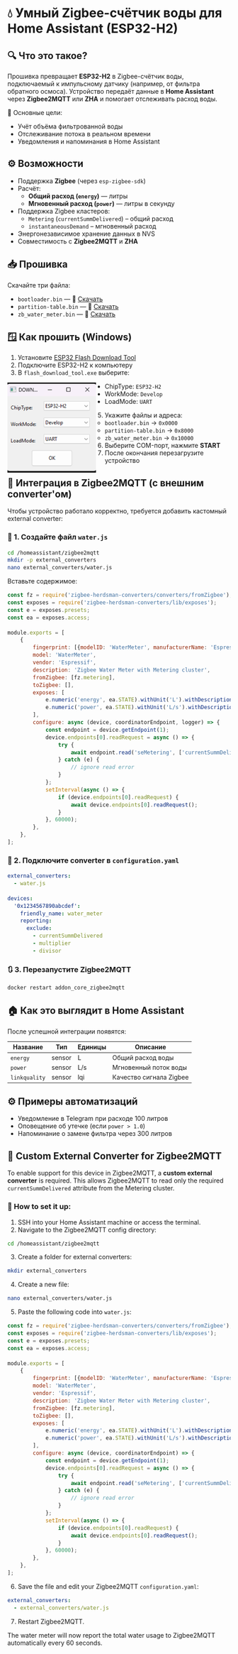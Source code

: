 
# 💧 Умный Zigbee-счётчик воды для Home Assistant (ESP32-H2)

## 🔍 Что это такое?

Прошивка превращает **ESP32-H2** в Zigbee-счётчик воды, подключаемый к импульсному датчику (например, от фильтра обратного осмоса). Устройство передаёт данные в **Home Assistant** через **Zigbee2MQTT** или **ZHA** и помогает отслеживать расход воды.

📌 Основные цели:
- Учёт объёма фильтрованной воды
- Отслеживание потока в реальном времени
- Уведомления и напоминания в Home Assistant

## ⚙️ Возможности

- Поддержка **Zigbee** (через `esp-zigbee-sdk`)
- Расчёт:
  - **Общий расход (`energy`)** — литры
  - **Мгновенный расход (`power`)** — литры в секунду
- Поддержка Zigbee кластеров:
  - `Metering` (`currentSummDelivered`) – общий расход
  - `instantaneousDemand` – мгновенный расход
- Энергонезависимое хранение данных в NVS
- Совместимость с **Zigbee2MQTT** и **ZHA**

## 📥 Прошивка

Скачайте три файла:

- `bootloader.bin` — 📎 [Скачать](#)
- `partition-table.bin` — 📎 [Скачать](#)
- `zb_water_meter.bin` — 📎 [Скачать](#)

## 🪟 Как прошить (Windows)

1. Установите [ESP32 Flash Download Tool](https://www.espressif.com/en/support/download/other-tools)
2. Подключите ESP32-H2 к компьютеру
3. В `flash_download_tool.exe` выберите:
  <p align="left">
  <img src="doc/image/flash.png" alt="Настройка загрузчика" width="200" style="float:left; margin-right: 20px;">
  </p>
  
   - ChipType: `ESP32-H2`
   - WorkMode: `Develop`
   - LoadMode: `UART`
     
5. Укажите файлы и адреса:
   - `bootloader.bin` → `0x0000`
   - `partition-table.bin` → `0x8000`
   - `zb_water_meter.bin` → `0x10000`
6. Выберите COM-порт, нажмите **START**
7. После окончания перезагрузите устройство

## 🧩 Интеграция в Zigbee2MQTT (с внешним converter'ом)

Чтобы устройство работало корректно, требуется добавить кастомный external converter:

### 🔧 1. Создайте файл `water.js`

```bash
cd /homeassistant/zigbee2mqtt
mkdir -p external_converters
nano external_converters/water.js
```

Вставьте содержимое:

```js
const fz = require('zigbee-herdsman-converters/converters/fromZigbee');
const exposes = require('zigbee-herdsman-converters/lib/exposes');
const e = exposes.presets;
const ea = exposes.access;

module.exports = [
    {
        fingerprint: [{modelID: 'WaterMeter', manufacturerName: 'Espressif'}],
        model: 'WaterMeter',
        vendor: 'Espressif',
        description: 'Zigbee Water Meter with Metering cluster',
        fromZigbee: [fz.metering],
        toZigbee: [],
        exposes: [
            e.numeric('energy', ea.STATE).withUnit('L').withDescription('Общий расход воды'),
            e.numeric('power', ea.STATE).withUnit('L/s').withDescription('Мгновенный расход воды'),
        ],
        configure: async (device, coordinatorEndpoint, logger) => {
            const endpoint = device.getEndpoint(1);
            device.endpoints[0].readRequest = async () => {
                try {
                    await endpoint.read('seMetering', ['currentSummDelivered']);
                } catch (e) {
                    // ignore read error
                }
            };
            setInterval(async () => {
                if (device.endpoints[0].readRequest) {
                    await device.endpoints[0].readRequest();
                }
            }, 60000);
        },
    },
];
```

### 🔧 2. Подключите converter в `configuration.yaml`

```yaml
external_converters:
  - water.js

devices:
  '0x1234567890abcdef':
    friendly_name: water_meter
    reporting:
      exclude:
        - currentSummDelivered
        - multiplier
        - divisor
```

### 🔃 3. Перезапустите Zigbee2MQTT

```bash
docker restart addon_core_zigbee2mqtt
```

## 🏠 Как это выглядит в Home Assistant

После успешной интеграции появятся:

| Название     | Тип     | Единицы | Описание                |
|--------------|----------|---------|-------------------------|
| `energy`     | sensor   | L       | Общий расход воды       |
| `power`      | sensor   | L/s     | Мгновенный поток воды   |
| `linkquality`| sensor   | lqi     | Качество сигнала Zigbee |

## ⚙️ Примеры автоматизаций

- Уведомление в Telegram при расходе 100 литров
- Оповещение об утечке (если `power > 1.0`)
- Напоминание о замене фильтра через 300 литров

## 🧠 Custom External Converter for Zigbee2MQTT

To enable support for this device in Zigbee2MQTT, a **custom external converter** is required. This allows Zigbee2MQTT to read only the required `currentSummDelivered` attribute from the Metering cluster.

### 🔧 How to set it up:

1. SSH into your Home Assistant machine or access the terminal.
2. Navigate to the Zigbee2MQTT config directory:
```bash
cd /homeassistant/zigbee2mqtt
```
3. Create a folder for external converters:
```bash
mkdir external_converters
```
4. Create a new file:
```bash
nano external_converters/water.js
```
5. Paste the following code into `water.js`:

```js
const fz = require('zigbee-herdsman-converters/converters/fromZigbee');
const exposes = require('zigbee-herdsman-converters/lib/exposes');
const e = exposes.presets;
const ea = exposes.access;

module.exports = [
    {
        fingerprint: [{modelID: 'WaterMeter', manufacturerName: 'Espressif'}],
        model: 'WaterMeter',
        vendor: 'Espressif',
        description: 'Zigbee Water Meter with Metering cluster',
        fromZigbee: [fz.metering],
        toZigbee: [],
        exposes: [
            e.numeric('energy', ea.STATE).withUnit('L').withDescription('Total water usage'),
            e.numeric('power', ea.STATE).withUnit('L/s').withDescription('Instant water flow'),
        ],
        configure: async (device, coordinatorEndpoint) => {
            const endpoint = device.getEndpoint(1);
            device.endpoints[0].readRequest = async () => {
                try {
                    await endpoint.read('seMetering', ['currentSummDelivered']);
                } catch (e) {
                    // ignore read error
                }
            };
            setInterval(async () => {
                if (device.endpoints[0].readRequest) {
                    await device.endpoints[0].readRequest();
                }
            }, 60000);
        },
    },
];
```

6. Save the file and edit your Zigbee2MQTT `configuration.yaml`:
```yaml
external_converters:
  - external_converters/water.js
```

7. Restart Zigbee2MQTT.

The water meter will now report the total water usage to Zigbee2MQTT automatically every 60 seconds.
